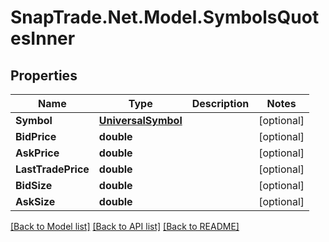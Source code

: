 # SnapTrade.Net.Model.SymbolsQuotesInner

## Properties

Name | Type | Description | Notes
------------ | ------------- | ------------- | -------------
**Symbol** | [**UniversalSymbol**](UniversalSymbol.md) |  | [optional] 
**BidPrice** | **double** |  | [optional] 
**AskPrice** | **double** |  | [optional] 
**LastTradePrice** | **double** |  | [optional] 
**BidSize** | **double** |  | [optional] 
**AskSize** | **double** |  | [optional] 

[[Back to Model list]](../README.md#documentation-for-models) [[Back to API list]](../README.md#documentation-for-api-endpoints) [[Back to README]](../README.md)

